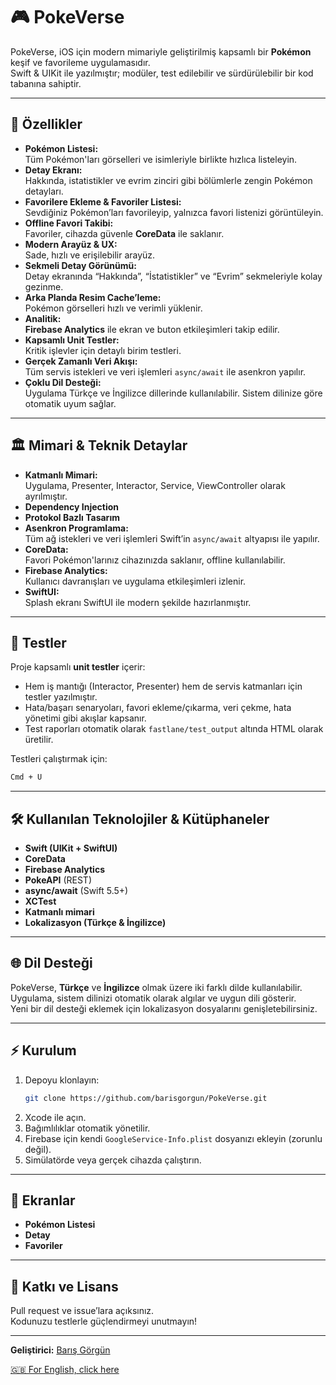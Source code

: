 # 🎮 PokeVerse

PokeVerse, iOS için modern mimariyle geliştirilmiş kapsamlı bir **Pokémon** keşif ve favorileme uygulamasıdır.  
Swift & UIKit ile yazılmıştır; modüler, test edilebilir ve sürdürülebilir bir kod tabanına sahiptir.

---

## 🚀 Özellikler

- **Pokémon Listesi:**  
  Tüm Pokémon'ları görselleri ve isimleriyle birlikte hızlıca listeleyin.
- **Detay Ekranı:**  
  Hakkında, istatistikler ve evrim zinciri gibi bölümlerle zengin Pokémon detayları.
- **Favorilere Ekleme & Favoriler Listesi:**  
  Sevdiğiniz Pokémon’ları favorileyip, yalnızca favori listenizi görüntüleyin.
- **Offline Favori Takibi:**  
  Favoriler, cihazda güvenle **CoreData** ile saklanır.
- **Modern Arayüz & UX:**  
  Sade, hızlı ve erişilebilir arayüz.
- **Sekmeli Detay Görünümü:**  
  Detay ekranında “Hakkında”, “İstatistikler” ve “Evrim” sekmeleriyle kolay gezinme.
- **Arka Planda Resim Cache’leme:**  
  Pokémon görselleri hızlı ve verimli yüklenir.
- **Analitik:**  
  **Firebase Analytics** ile ekran ve buton etkileşimleri takip edilir.
- **Kapsamlı Unit Testler:**  
  Kritik işlevler için detaylı birim testleri.
- **Gerçek Zamanlı Veri Akışı:**  
  Tüm servis istekleri ve veri işlemleri `async/await` ile asenkron yapılır.
- **Çoklu Dil Desteği:**  
  Uygulama Türkçe ve İngilizce dillerinde kullanılabilir. Sistem dilinize göre otomatik uyum sağlar.

---

## 🏛️ Mimari & Teknik Detaylar

- **Katmanlı Mimari:**  
  Uygulama, Presenter, Interactor, Service, ViewController olarak ayrılmıştır.
- **Dependency Injection**
- **Protokol Bazlı Tasarım**
- **Asenkron Programlama:**  
  Tüm ağ istekleri ve veri işlemleri Swift’in `async/await` altyapısı ile yapılır.
- **CoreData:**  
  Favori Pokémon'larınız cihazınızda saklanır, offline kullanılabilir.
- **Firebase Analytics:**  
  Kullanıcı davranışları ve uygulama etkileşimleri izlenir.
- **SwiftUI:**  
  Splash ekranı SwiftUI ile modern şekilde hazırlanmıştır.

---

## 🧪 Testler

Proje kapsamlı **unit testler** içerir:
- Hem iş mantığı (Interactor, Presenter) hem de servis katmanları için testler yazılmıştır.
- Hata/başarı senaryoları, favori ekleme/çıkarma, veri çekme, hata yönetimi gibi akışlar kapsanır.
- Test raporları otomatik olarak `fastlane/test_output` altında HTML olarak üretilir.

Testleri çalıştırmak için:
```bash
Cmd + U
```

---

## 🛠️ Kullanılan Teknolojiler & Kütüphaneler

- **Swift (UIKit + SwiftUI)**
- **CoreData**
- **Firebase Analytics**
- **PokeAPI** (REST)
- **async/await** (Swift 5.5+)
- **XCTest**
- **Katmanlı mimari**
- **Lokalizasyon (Türkçe & İngilizce)**

---

## 🌐 Dil Desteği

PokeVerse, **Türkçe** ve **İngilizce** olmak üzere iki farklı dilde kullanılabilir.  
Uygulama, sistem dilinizi otomatik olarak algılar ve uygun dili gösterir.  
Yeni bir dil desteği eklemek için lokalizasyon dosyalarını genişletebilirsiniz.

---

## ⚡ Kurulum

1. Depoyu klonlayın:
   ```bash
   git clone https://github.com/barisgorgun/PokeVerse.git
   ```
2. Xcode ile açın.
3. Bağımlılıklar otomatik yönetilir.
4. Firebase için kendi `GoogleService-Info.plist` dosyanızı ekleyin (zorunlu değil).
5. Simülatörde veya gerçek cihazda çalıştırın.

---

## 📱 Ekranlar

- **Pokémon Listesi**  
- **Detay**  
- **Favoriler**

---

## 🤝 Katkı ve Lisans

Pull request ve issue’lara açıksınız.  
Kodunuzu testlerle güçlendirmeyi unutmayın!

---

**Geliştirici:** [Barış Görgün](https://github.com/barisgorgun)

[🇬🇧 For English, click here](README.md)